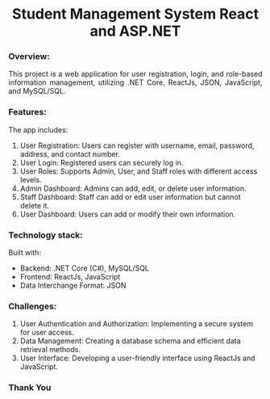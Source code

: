 <h1 align="center">Student Management System React and ASP.NET</h1>

### Overview:

<p align="justify">This project is a web application for user registration, login, and role-based information management, utilizing .NET Core, ReactJs, JSON, JavaScript, and MySQL/SQL.</p>

### Features:
<p>The app includes:</P>

<ol>
  <li>User Registration: Users can register with username, email, password, address, and contact number.</li>
  <li>User Login: Registered users can securely log in.</li>
  <li>User Roles: Supports Admin, User, and Staff roles with different access levels.</li>
  <li>Admin Dashboard: Admins can add, edit, or delete user information.</li>
  <li>Staff Dashboard: Staff can add or edit user information but cannot delete it.</li>
  <li>User Dashboard: Users can add or modify their own information.</li>
</ol>

### Technology stack:
<p>Built with:</P>

<ul>
  <li>Backend: .NET Core (C#), MySQL/SQL</li>
  <li>Frontend: ReactJs, JavaScript</li>
  <li>Data Interchange Format: JSON</li>
 </ul>
 
  ### Challenges:
  
  <ol>
    <li>User Authentication and Authorization: Implementing a secure system for user access.</li>
    <li>Data Management: Creating a database schema and efficient data retrieval methods.</li>
    <li>User Interface: Developing a user-friendly interface using ReactJs and JavaScript.</li>
  </ol>
  
  <h3>Thank You</h3>
</html>
